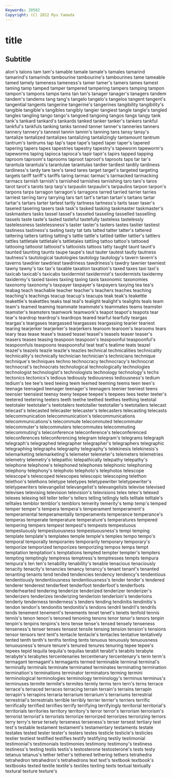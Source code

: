 ```yaml
---
Keywords: 20502
Copyright: (C) 2022 Ryu Yamada
---
```



# title

## Subtitle
alon's talons tam tam's tamable tamale tamale's tamales tamarind tamarind's
tamarinds tambourine tambourine's tambourines tame tameable tamed tamely tameness tameness's
tamer tamer's tamers tames tamest taming tamp tamped tamper tampered
tampering tampers tamping tampon tampon's tampons tamps tams tan tan's
tanager tanager's tanagers tandem tandem's tandems tang tang's tangelo tangelo's
tangelos tangent tangent's tangential tangents tangerine tangerine's tangerines tangibility tangibility's
tangible tangible's tangibles tangibly tangier tangiest tangle tangle's tangled tangles
tangling tango tango's tangoed tangoing tangos tangs tangy tank tank's
tankard tankard's tankards tanked tanker tanker's tankers tankful tankful's tankfuls
tanking tanks tanned tanner tanner's tanneries tanners tannery tannery's tannest
tannin tannin's tanning tans tansy tansy's tantalize tantalized tantalizes tantalizing
tantalizingly tantamount tantrum tantrum's tantrums tap tap's tape tape's taped
taper taper's tapered tapering tapers tapes tapestries tapestry tapestry's tapeworm
tapeworm's tapeworms taping tapioca tapioca's tapir tapir's tapirs tapped tapping
taproom taproom's taprooms taproot taproot's taproots taps tar tar's tarantula
tarantula's tarantulae tarantulas tardier tardiest tardily tardiness tardiness's tardy tare
tare's tared tares target target's targeted targeting targets tariff tariff's
tariffs taring tarmac tarmac's tarmacked tarmacking tarmacs tarnish tarnish's tarnished
tarnishes tarnishing taro taro's taros tarot tarot's tarots tarp tarp's
tarpaulin tarpaulin's tarpaulins tarpon tarpon's tarpons tarps tarragon tarragon's tarragons
tarred tarried tarrier tarries tarriest tarring tarry tarrying tars tart
tart's tartan tartan's tartans tartar tartar's tartars tarter tartest tartly
tartness tartness's tarts taser taser's tasered tasering tasers task task's
tasked tasking taskmaster taskmaster's taskmasters tasks tassel tassel's tasseled tasseling
tasselled tasselling tassels taste taste's tasted tasteful tastefully tasteless tastelessly
tastelessness tastelessness's taster taster's tasters tastes tastier tastiest tastiness tastiness's
tasting tasty tat tats tatted tatter tatter's tattered tattering tatters
tatting tatting's tattle tattle's tattled tattler tattler's tattlers tattles tattletale
tattletale's tattletales tattling tattoo tattoo's tattooed tattooing tattooist tattooist's tattooists
tattoos tatty taught taunt taunt's taunted taunting taunts taupe taupe's
taut tauter tautest tautly tautness tautness's tautological tautologies tautology tautology's
tavern tavern's taverns tawdrier tawdriest tawdriness tawdriness's tawdry tawnier tawniest
tawny tawny's tax tax's taxable taxation taxation's taxed taxes taxi
taxi's taxicab taxicab's taxicabs taxidermist taxidermist's taxidermists taxidermy taxidermy's taxied
taxies taxiing taxing taxis taxonomic taxonomies taxonomy taxonomy's taxpayer taxpayer's
taxpayers taxying tea tea's teabag teach teachable teacher teacher's teachers
teaches teaching teaching's teachings teacup teacup's teacups teak teak's teakettle
teakettle's teakettles teaks teal teal's tealight tealight's tealights teals team
team's teamed teaming teammate teammate's teammates teams teamster teamster's teamsters
teamwork teamwork's teapot teapot's teapots tear tear's teardrop teardrop's teardrops
teared tearful tearfully teargas teargas's teargases teargassed teargasses teargassing tearier
teariest tearing tearjerker tearjerker's tearjerkers tearoom tearoom's tearooms tears teary
teas tease tease's teased teasel teasel's teasels teaser teaser's teasers
teases teasing teaspoon teaspoon's teaspoonful teaspoonful's teaspoonfuls teaspoons teaspoonsful teat
teat's teatime teats teazel teazel's teazels teazle teazle's teazles technical
technicalities technicality technicality's technically technician technician's technicians technique technique's techniques
techno technocracy technocracy's technocrat technocrat's technocrats technological technologically technologies technologist
technologist's technologists technology technology's techs tectonics tectonics's tedious tediously tediousness
tediousness's tedium tedium's tee tee's teed teeing teem teemed teeming
teems teen teen's teenage teenaged teenager teenager's teenagers teenier teeniest
teens teensier teensiest teensy teeny teepee teepee's teepees tees teeter
teeter's teetered teetering teeters teeth teethe teethed teethes teething teetotal
teetotaler teetotaler's teetotalers teetotaller teetotaller's teetotallers telecast telecast's telecasted telecaster
telecaster's telecasters telecasting telecasts telecommunication telecommunication's telecommunications telecommunications's telecommute telecommuted
telecommuter telecommuter's telecommuters telecommutes telecommuting telecommuting's teleconference teleconference's teleconferenced teleconferences
teleconferencing telegram telegram's telegrams telegraph telegraph's telegraphed telegrapher telegrapher's telegraphers
telegraphic telegraphing telegraphs telegraphy telegraphy's telekinesis telekinesis's telemarketing telemarketing's telemeter
telemeter's telemeters telemetries telemetry telemetry's telepathic telepathically telepathy telepathy's telephone
telephone's telephoned telephones telephonic telephoning telephony telephony's telephoto telephoto's telephotos
telescope telescope's telescoped telescopes telescopic telescoping telethon telethon's telethons teletype
teletypes teletypewriter teletypewriter's teletypewriters televangelist televangelist's televangelists televise televised televises
televising television television's televisions telex telex's telexed telexes telexing tell
teller teller's tellers telling tellingly tells telltale telltale's telltales temblor
temblor's temblors temerity temerity's temp temp's temped temper temper's tempera
tempera's temperament temperament's temperamental temperamentally temperaments temperance temperance's temperas temperate
temperature temperature's temperatures tempered tempering tempers tempest tempest's tempests tempestuous
tempestuously tempestuousness tempestuousness's tempi temping template template's templates temple temple's
temples tempo tempo's temporal temporally temporaries temporarily temporary temporary's temporize
temporized temporizes temporizing tempos temps tempt temptation temptation's temptations tempted
tempter tempter's tempters tempting temptingly temptress temptress's temptresses tempts tempura
tempura's ten ten's tenability tenability's tenable tenacious tenaciously tenacity tenacity's
tenancies tenancy tenancy's tenant tenant's tenanted tenanting tenants tend tended
tendencies tendency tendency's tendentious tendentiously tendentiousness tendentiousness's tender tender's tendered
tenderer tenderest tenderfeet tenderfoot tenderfoot's tenderfoots tenderhearted tendering tenderize tenderized
tenderizer tenderizer's tenderizers tenderizes tenderizing tenderloin tenderloin's tenderloins tenderly tenderness
tenderness's tenders tending tendinitis tendinitis's tendon tendon's tendonitis tendonitis's tendons
tendril tendril's tendrils tends tenement tenement's tenements tenet tenet's tenets
tenfold tennis tennis's tenon tenon's tenoned tenoning tenons tenor tenor's
tenors tenpin tenpin's tenpins tenpins's tens tense tense's tensed tensely
tenseness tenseness's tenser tenses tensest tensile tensing tension tension's tensions
tensor tensors tent tent's tentacle tentacle's tentacles tentative tentatively tented
tenth tenth's tenths tenting tents tenuous tenuously tenuousness tenuousness's tenure
tenure's tenured tenures tenuring tepee tepee's tepees tepid tequila tequila's
tequilas terabit terabit's terabits terabyte terabyte's terabytes tercentenaries tercentenary tercentenary's
term term's termagant termagant's termagants termed terminable terminal terminal's terminally
terminals terminate terminated terminates terminating termination termination's terminations terminator terminators
terming termini terminological terminologies terminology terminology's terminus terminus's terminuses termite
termite's termites termly terms tern tern's terns terrace terrace's terraced
terraces terracing terrain terrain's terrains terrapin terrapin's terrapins terraria terrarium
terrarium's terrariums terrestrial terrestrial's terrestrials terrible terribly terrier terrier's terriers
terrific terrifically terrified terrifies terrify terrifying terrifyingly territorial territorial's territorials
territories territory territory's terror terror's terrorism terrorism's terrorist terrorist's terrorists
terrorize terrorized terrorizes terrorizing terrors terry terry's terse tersely terseness
terseness's terser tersest tertiary test test's testable testament testament's testamentary
testaments testate testates tested tester tester's testers testes testicle testicle's
testicles testier testiest testified testifies testify testifying testily testimonial testimonial's
testimonials testimonies testimony testimony's testiness testiness's testing testis testis's testosterone
testosterone's tests testy tetanus tetanus's tether tether's tethered tethering tethers
tetrahedra tetrahedron tetrahedron's tetrahedrons text text's textbook textbook's textbooks texted
textile textile's textiles texting texts textual textually textural texture texture's
